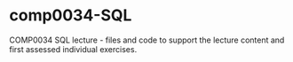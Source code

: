 # comp0034-SQL
COMP0034 SQL lecture - files and code to support the lecture content and first assessed individual exercises.
